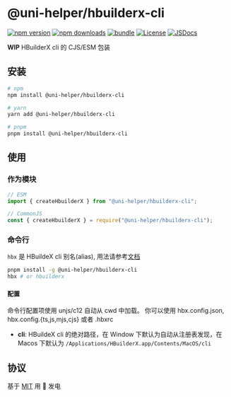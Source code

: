 # @uni-helper/hbuilderx-cli

[![npm version][npm-version-src]][npm-version-href]
[![npm downloads][npm-downloads-src]][npm-downloads-href]
[![bundle][bundle-src]][bundle-href]
[![License][license-src]][license-href]
[![JSDocs][jsdocs-src]][jsdocs-href]

**WIP** HBuilderX cli 的 CJS/ESM 包装

## 安装

```sh
# npm
npm install @uni-helper/hbuilderx-cli

# yarn
yarn add @uni-helper/hbuilderx-cli

# pnpm
pnpm install @uni-helper/hbuilderx-cli
```

## 使用

### 作为模块

```ts
// ESM
import { createHbuilderX } from "@uni-helper/hbuilderx-cli";

// CommonJS
const { createHbuilderX } = require("@uni-helper/hbuilderx-cli");
```

### 命令行

`hbx` 是 HBuildeX cli 别名(alias), 用法请参考[文档](https://hx.dcloud.net.cn/cli/README)

```bash
pnpm install -g @uni-helper/hbuilderx-cli
hbx # or hbuilderx
```

#### 配置

命令行配置项使用 unjs/c12 自动从 cwd 中加载。 你可以使用 hbx.config.json, hbx.config.{ts,js,mjs,cjs} 或者 .hbxrc

- **cli**: HBuildeX cli 的绝对路径，在 Window 下默认为自动从注册表发现，在 Macos 下默认为 `/Applications/HBuilderX.app/Contents/MacOS/cli`

## 协议

基于 [MIT](./LICENSE) 用 💛 发电

<!-- Badges -->

[npm-version-src]: https://img.shields.io/npm/v/@uni-helper/hbuilderx-cli?style=flat&colorA=18181B&colorB=F0DB4F
[npm-version-href]: https://npmjs.com/package/@uni-helper/hbuilderx-cli
[npm-downloads-src]: https://img.shields.io/npm/dm/@uni-helper/hbuilderx-cli?style=flat&colorA=18181B&colorB=F0DB4F
[npm-downloads-href]: https://npmjs.com/package/@uni-helper/hbuilderx-cli
[bundle-src]: https://img.shields.io/bundlephobia/minzip/@uni-helper/hbuilderx-cli?style=flat&colorA=18181B&colorB=F0DB4F
[bundle-href]: https://bundlephobia.com/result?p=@uni-helper/hbuilderx-cli
[license-src]: https://img.shields.io/github/license/@uni-helper/hbuilderx-cli.svg?style=flat&colorA=18181B&colorB=F0DB4F
[license-href]: https://github.com/@uni-helper/hbuilderx-cli/blob/main/LICENSE
[jsdocs-src]: https://img.shields.io/badge/jsDocs.io-reference-18181B?style=flat&colorA=18181B&colorB=F0DB4F
[jsdocs-href]: https://www.jsdocs.io/package/@uni-helper/hbuilderx-cli
